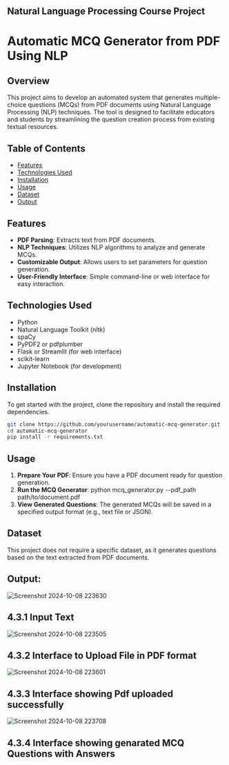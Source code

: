 ## Natural Language Processing Course Project

# Automatic MCQ Generator from PDF Using NLP

## Overview

This project aims to develop an automated system that generates multiple-choice questions (MCQs) from PDF documents using Natural Language Processing (NLP) techniques. The tool is designed to facilitate educators and students by streamlining the question creation process from existing textual resources.

## Table of Contents

- [Features](#features)
- [Technologies Used](#technologies-used)
- [Installation](#installation)
- [Usage](#usage)
- [Dataset](#dataset)
- [Output](#output)

## Features

- **PDF Parsing**: Extracts text from PDF documents.
- **NLP Techniques**: Utilizes NLP algorithms to analyze and generate MCQs.
- **Customizable Output**: Allows users to set parameters for question generation.
- **User-Friendly Interface**: Simple command-line or web interface for easy interaction.

## Technologies Used

- Python
- Natural Language Toolkit (nltk)
- spaCy
- PyPDF2 or pdfplumber
- Flask or Streamlit (for web interface)
- scikit-learn
- Jupyter Notebook (for development)

## Installation

To get started with the project, clone the repository and install the required dependencies.

```bash
git clone https://github.com/yourusername/automatic-mcq-generator.git
cd automatic-mcq-generator
pip install -r requirements.txt
```

## Usage

1. **Prepare Your PDF**: Ensure you have a PDF document ready for question generation.
2. **Run the MCQ Generator**: python mcq_generator.py --pdf_path path/to/document.pdf
3. **View Generated Questions**: The generated MCQs will be saved in a specified output format (e.g., text file or JSON).

## Dataset

This project does not require a specific dataset, as it generates questions based on the text extracted from PDF documents.
## Output: 
![Screenshot 2024-10-08 223630](https://github.com/user-attachments/assets/0612f90f-478b-48a3-a79a-e387a4abf0d5)
## 4.3.1 Input Text
![Screenshot 2024-10-08 223505](https://github.com/user-attachments/assets/5c155b07-db35-41dc-86c7-58eb3f59b6cb)
## 4.3.2 Interface to Upload File in PDF format
![Screenshot 2024-10-08 223601](https://github.com/user-attachments/assets/93ac106f-3cb5-4c42-a31f-5af6ed7c532f)
## 4.3.3 Interface showing Pdf uploaded successfully
![Screenshot 2024-10-08 223708](https://github.com/user-attachments/assets/8beea56f-6021-4fa0-85dc-ffeb4bb48f4e)
## 4.3.4 Interface showing genarated MCQ Questions with Answers
